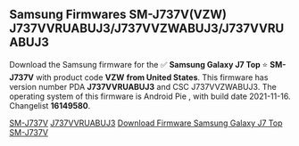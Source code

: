<h2>Samsung Firmwares SM-J737V(VZW) J737VVRUABUJ3/J737VVZWABUJ3/J737VVRUABUJ3</h2>
Download the Samsung firmware for the ✅ <strong>Samsung Galaxy J7 Top </strong> ⭐ <strong>SM-J737V</strong> with product code <strong>VZW</strong> <strong> from United States</strong>. This firmware has version number PDA <strong>J737VVRUABUJ3</strong> and CSC J737VVZWABUJ3. The operating system of this firmware is Android Pie , with build date 2021-11-16. Changelist <strong>16149580</strong>.


[SM-J737V](https://samfirm.shop/samsung/model/SM-J737V)
[J737VVRUABUJ3](https://samfirm.shop/samsung/pda/J737VVRUABUJ3)
[Download Firmware Samsung Galaxy J7 Top SM-J737V](https://samfirm.shop/samsung/firmware/476742)

